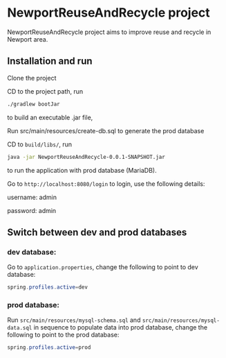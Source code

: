 # NewportReuseAndRecycle project

NewportReuseAndRecycle project aims to improve reuse and recycle in Newport area.

## Installation and run

Clone the project

CD to the project path, run 

```bash
./gradlew bootJar
```
to build an executable .jar file,

Run src/main/resources/create-db.sql to generate the prod database

CD to `build/libs/`, run 

```bash
java -jar NewportReuseAndRecycle-0.0.1-SNAPSHOT.jar
```
to run the application with prod database (MariaDB).

Go to `http://localhost:8080/login` to login, use the following details:

username: admin

password: admin

## Switch between dev and prod databases

### dev database:

Go to `application.properties`, change the following to point to dev database:
```java
spring.profiles.active=dev
```

### prod database:
Run `src/main/resources/mysql-schema.sql` and `src/main/resources/mysql-data.sql` in sequence to populate data into prod database, change the following to point to the prod database:
```java
spring.profiles.active=prod
```
